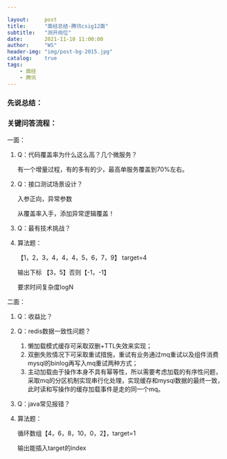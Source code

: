 ```yaml
---

layout:     post
title:      "面经总结-腾讯csig12面"
subtitle:   "测开岗位"
date:       2021-11-10 11:00:00
author:     "WS"
header-img: "img/post-bg-2015.jpg"
catalog:    true
tags:
    - 面经
    - 腾讯
---
```


###  先说总结：

  

### 关键问答流程：

一面：

1. Q：代码覆盖率为什么这么高？几个微服务？

   有一个增量过程，有的多有的少，最高单服务覆盖到70%左右。

2. Q：接口测试场景设计？

   入参正向，异常参数

   从覆盖率入手，添加异常逻辑覆盖！

3. Q：最有技术挑战？

4. 算法题：

   【1，2，3，4，4，4，5，6，7，9】 target=4

   输出下标 【3，5】否则【-1，-1】

   要求时间复杂度logN

二面：

1. Q：收益比？

2. Q：redis数据一致性问题？

   1. 懒加载模式缓存可采取双删+TTL失效来实现；
   2. 双删失败情况下可采取重试措施，重试有业务通过mq重试以及组件消费mysql的binlog再写入mq重试两种方式；
   3. 主动加载由于操作本身不具有幂等性，所以需要考虑加载的有序性问题，采取mq的分区机制实现串行化处理，实现缓存和mysql数据的最终一致，此时读和写操作的缓存加载事件是走的同一个mq。

   

3. Q：java常见报错？

4. 算法题：

   循环数组【4，6，8，10，0，2】，target=1

   输出能插入target的index

